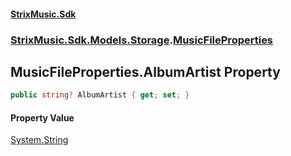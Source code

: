 #### [StrixMusic.Sdk](./index.md 'index')
### [StrixMusic.Sdk.Models.Storage](./StrixMusic-Sdk-Models-Storage.md 'StrixMusic.Sdk.Models.Storage').[MusicFileProperties](./StrixMusic-Sdk-Models-Storage-MusicFileProperties.md 'StrixMusic.Sdk.Models.Storage.MusicFileProperties')
## MusicFileProperties.AlbumArtist Property
```csharp
public string? AlbumArtist { get; set; }
```
#### Property Value
[System.String](https://docs.microsoft.com/en-us/dotnet/api/System.String 'System.String')  
